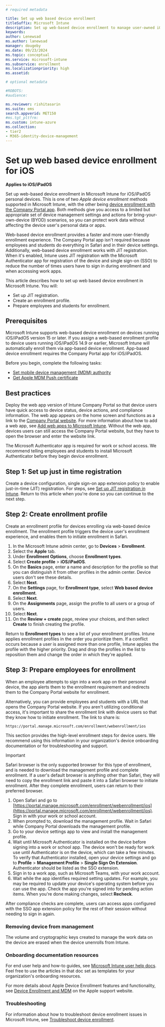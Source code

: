 ```yaml
---
# required metadata

title: Set up web based device enrollment  
titleSuffix: Microsoft Intune
description: Set up web-based device enrollment to manage user-owned iOS/iPadOS devices in Microsoft Intune.
keywords:
author: Lenewsad
ms.author: lanewsad
manager: dougeby
ms.date: 09/23/2024
ms.topic: conceptual
ms.service: microsoft-intune
ms.subservice: enrollment
ms.localizationpriority: high
ms.assetid: 

# optional metadata

#ROBOTS:
#audience:

ms.reviewer: rishitasarin
ms.suite: ems
search.appverid: MET150
#ms.tgt_pltfrm:
ms.custom: intune-azure 
ms.collection:
- tier2
- M365-identity-device-management
---
```


# Set up web based device enrollment for iOS  
**Applies to iOS/iPadOS**  

Set up web-based device enrollment in Microsoft Intune for iOS/iPadOS personal devices. This is one of two *Apple device enrollment* methods supported in Microsoft Intune, with the other being [device enrollment with the Company Portal app](ios-device-enrollment.md#app-or-web-based-enrollment). Both methods give you access to a limited but appropriate set of device management settings and actions for bring-your-own-device (BYOD) scenarios, so you can protect work data without affecting the device user's personal data or apps.  

Web-based device enrollment provides a faster and more user-friendly enrollment experience. The Company Portal app isn't required because employees and students do everything in Safari and in their device settings. Additionally, web-based device enrollment works with JIT registration. When it's enabled, Intune uses JIT registration with the Microsoft Authenticator app for registration of the device and single sign-on (SSO) to reduce the number of times users have to sign in during enrollment and when accessing work apps. 

This article describes how to set up web based device enrollment in Microsoft Intune. You will:   

* Set up JIT registration.   
* Create an enrollment profile.   
* Prepare employees and students for enrollment.  

## Prerequisites  
Microsoft Intune supports web-based device enrollment on devices running iOS/iPadOS version 15 or later. If you assign a web-based enrollment profile to device users running iOS/iPadOS 14.9 or earlier, Microsoft Intune will automatically enroll them via app-based device enrollment. App-based device enrollment requires the Company Portal app for iOS/iPadOS.     

Before you begin, complete the following tasks:    

- [Set mobile device management (MDM) authority](../fundamentals/mdm-authority-set.md)  
- [Get Apple MDM Push certificate](apple-mdm-push-certificate-get.md)  

## Best practices   
Deploy the web app version of Intune Company Portal so that device users have quick access to device status, device actions, and compliance information. The web app appears on the home screen and functions as a link to the [Company Portal website](https://portal.manage.microsoft.com/). For more information about how to add a web app, see [Add web apps to Microsoft Intune](../apps/web-app.md). Without the web app, devices users can still access the Company Portal website, but they have to open the browser and enter the website link.  

The Microsoft Authenticator app is required for work or school access. We recommend telling employees and students to install Microsoft Authenticator before they begin device enrollment.  

## Step 1: Set up just in time registration 
Create a device configuration, single sign-on app extension policy to enable just-in-time (JIT) registration. For steps, see [Set up JIT registration in Intune](set-up-just-in-time-registration.md). Return to this article when you're done so you can continue to the next step.  

## Step 2: Create enrollment profile  
Create an enrollment profile for devices enrolling via web-based device enrollment. The enrollment profile triggers the device user's enrollment experience, and enables them to initiate enrollment in Safari. 

1. In the Microsoft Intune admin center, go to **Devices** > **Enrollment**.  
1. Select the **Apple** tab.  
1. Under **Enrollment Options**, choose **Enrollment types**.  
1. Select **Create profile** > **iOS/iPadOS**.  
1. On the **Basics** page, enter a name and description for the profile so that you can distinguish it from other profiles in the admin center. Device users don't see these details.  
1. Select **Next**.  
1. On the **Settings** page, for **Enrollment type**, select **Web based device enrollment**.  
1. Select **Next**.  
1. On the **Assignments** page, assign the profile to all users or a group of users.
1. Select **Next**.  
1. On the **Review + create** page, review your choices, and then select **Create** to finish creating the profile. 

Return to **Enrollment types** to see a list of your enrollment profiles. Intune applies enrollment profiles in the order you prioritize them. If a conflict occurs because a user is assigned more than one profile, Intune applies the profile with the higher priority. Drag and drop the profiles in the list to reposition them and change the order in which they're applied.   

## Step 3: Prepare employees for enrollment  
When an employee attempts to sign into a work app on their personal device, the app alerts them to the enrollment requirement and redirects them to the Company Portal website for enrollment.  

Alternatively, you can provide employees and students with a URL that opens the Company Portal website. If you aren't utilizing conditional access, it's important to share the enrollment link with device users so that they know how to initiate enrollment. The link to share is:  

 `https://portal.manage.microsoft.com/enrollment/webenrollment/ios`   

This section provides the high-level enrollment steps for device users. We recommend using this information in your organization's device onboarding documentation or for troubleshooting and support. 

>[!IMPORTANT]
> Safari browser is the only supported browser for this type of enrollment, and is needed to download the management profile and complete enrollment. If a user's default browser is anything other than Safari, they will need to copy the enrollment link and paste it into a Safari browser to initiate enrollment. After they complete enrollment, users can return to their preferred browser.  

1. Open Safari and go to [https://portal.manage.microsoft.com/enrollment/webenrollment/ios](https://portal.manage.microsoft.com/enrollment/webenrollment/ios). Sign in with your work or school account.   
2. When prompted to, download the management profile. Wait in Safari while Company Portal downloads the management profile.  
3. Go to your device settings app to view and install the management profile.  
4. Wait until Microsoft Authenticator is installed on the device before signing into a work or school app. The device won't be ready for work use until Authenticator is on the device, which can take a few minutes. To verify that Authenticator installed, open your device settings and go to **Profile** > **Management Profile** > **Single Sign On Extension**. Authenticator should be listed as the SSO extension.  
5. Sign in to a work app, such as Microsoft Teams, with your work account.  
6. Wait while the app identifies required setting updates. For example, you may be required to update your device's operating system before you can use the app. Check the app you're signed into for pending action items. When you're done making changes, select **Recheck**.   

After compliance checks are complete, users can access apps configured with the SSO app extension policy for the rest of their session without needing to sign in again.

### Removing device from management  
The volume and cryptographic keys created to manage the work data on the device are erased when the device unenrolls from Intune. 

### Onboarding documentation resources    
For end user help and how-to guides, see [Microsoft Intune user help docs](/mem/intune/user-help/). Feel free to use the articles in that doc set as templates for your organization's onboarding resources.  

For more details about Apple Device Enrollment features and functionality, see [Device Enrollment and MDM]( https://support.apple.com/guide/deployment/device-enrollment-and-mdm-depd1c27dfe6/web) on the Apple support website.  

### Troubleshooting  
For information about how to troubleshoot device enrollment issues in Microsoft Intune, see [Troubleshoot device enrollment](/troubleshoot/mem/intune/troubleshoot-device-enrollment-in-intune#device-cap-reached).  
